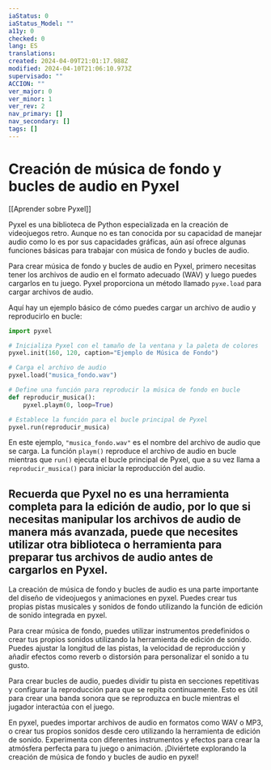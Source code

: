 ```yaml
---
iaStatus: 0
iaStatus_Model: ""
a11y: 0
checked: 0
lang: ES
translations: 
created: 2024-04-09T21:01:17.988Z
modified: 2024-04-10T21:06:10.973Z
supervisado: ""
ACCION: ""
ver_major: 0
ver_minor: 1
ver_rev: 2
nav_primary: []
nav_secondary: []
tags: []
---
```

# Creación de música de fondo y bucles de audio en Pyxel

[[Aprender sobre Pyxel]]

Pyxel es una biblioteca de Python especializada en la creación de videojuegos retro. Aunque no es tan conocida por su capacidad de manejar audio como lo es por sus capacidades gráficas, aún así ofrece algunas funciones básicas para trabajar con música de fondo y bucles de audio.

Para crear música de fondo y bucles de audio en Pyxel, primero necesitas tener los archivos de audio en el formato adecuado (WAV) y luego puedes cargarlos en tu juego. Pyxel proporciona un método llamado `pyxe.load` para cargar archivos de audio.

Aquí hay un ejemplo básico de cómo puedes cargar un archivo de audio y reproducirlo en bucle:

```python
import pyxel

# Inicializa Pyxel con el tamaño de la ventana y la paleta de colores
pyxel.init(160, 120, caption="Ejemplo de Música de Fondo")

# Carga el archivo de audio
pyxel.load("musica_fondo.wav")

# Define una función para reproducir la música de fondo en bucle
def reproducir_musica():
    pyxel.playm(0, loop=True)

# Establece la función para el bucle principal de Pyxel
pyxel.run(reproducir_musica)
```

En este ejemplo, `"musica_fondo.wav"` es el nombre del archivo de audio que se carga. La función `playm()` reproduce el archivo de audio en bucle mientras que `run()` ejecuta el bucle principal de Pyxel, que a su vez llama a `reproducir_musica()` para iniciar la reproducción del audio.

Recuerda que Pyxel no es una herramienta completa para la edición de audio, por lo que si necesitas manipular los archivos de audio de manera más avanzada, puede que necesites utilizar otra biblioteca o herramienta para preparar tus archivos de audio antes de cargarlos en Pyxel.
---

La creación de música de fondo y bucles de audio es una parte importante del diseño de videojuegos y animaciones en pyxel. Puedes crear tus propias pistas musicales y sonidos de fondo utilizando la función de edición de sonido integrada en pyxel.

Para crear música de fondo, puedes utilizar instrumentos predefinidos o crear tus propios sonidos utilizando la herramienta de edición de sonido. Puedes ajustar la longitud de las pistas, la velocidad de reproducción y añadir efectos como reverb o distorsión para personalizar el sonido a tu gusto.

Para crear bucles de audio, puedes dividir tu pista en secciones repetitivas y configurar la reproducción para que se repita continuamente. Esto es útil para crear una banda sonora que se reproduzca en bucle mientras el jugador interactúa con el juego.

En pyxel, puedes importar archivos de audio en formatos como WAV o MP3, o crear tus propios sonidos desde cero utilizando la herramienta de edición de sonido. Experimenta con diferentes instrumentos y efectos para crear la atmósfera perfecta para tu juego o animación. ¡Diviértete explorando la creación de música de fondo y bucles de audio en pyxel!
